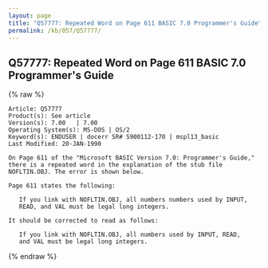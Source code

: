 ```yaml
---
layout: page
title: "Q57777: Repeated Word on Page 611 BASIC 7.0 Programmer's Guide"
permalink: /kb/057/Q57777/
---
```


## Q57777: Repeated Word on Page 611 BASIC 7.0 Programmer's Guide

{% raw %}

	Article: Q57777
	Product(s): See article
	Version(s): 7.00   | 7.00
	Operating System(s): MS-DOS | OS/2
	Keyword(s): ENDUSER | docerr SR# S900112-170 | mspl13_basic
	Last Modified: 20-JAN-1990
	
	On Page 611 of the "Microsoft BASIC Version 7.0: Programmer's Guide,"
	there is a repeated word in the explanation of the stub file
	NOFLTIN.OBJ. The error is shown below.
	
	Page 611 states the following:
	
	   If you link with NOFLTIN.OBJ, all numbers numbers used by INPUT,
	   READ, and VAL must be legal long integers.
	
	It should be corrected to read as follows:
	
	   If you link with NOFLTIN.OBJ, all numbers used by INPUT, READ,
	   and VAL must be legal long integers.

{% endraw %}

